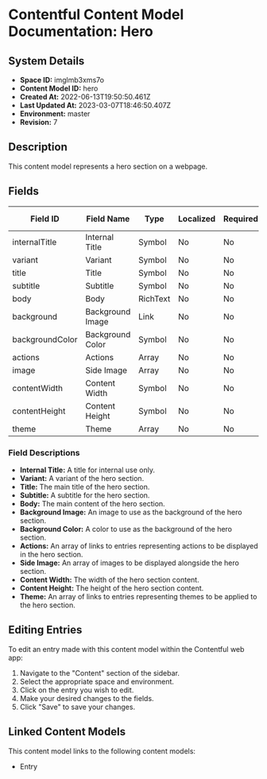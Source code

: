 # Contentful Content Model Documentation: Hero

## System Details
- **Space ID:** imglmb3xms7o
- **Content Model ID:** hero
- **Created At:** 2022-06-13T19:50:50.461Z
- **Last Updated At:** 2023-03-07T18:46:50.407Z
- **Environment:** master
- **Revision:** 7

## Description
This content model represents a hero section on a webpage.

## Fields
| Field ID | Field Name | Type | Localized | Required | Disabled | Omitted | Link Type | Items Type | Validations |
| --- | --- | --- | --- | --- | --- | --- | --- | --- | --- |
| internalTitle | Internal Title | Symbol | No | No | No | No | N/A | N/A | N/A |
| variant | Variant | Symbol | No | No | No | No | N/A | N/A | N/A |
| title | Title | Symbol | No | No | No | No | N/A | N/A | N/A |
| subtitle | Subtitle | Symbol | No | No | No | No | N/A | N/A | N/A |
| body | Body | RichText | No | No | No | No | N/A | N/A | N/A |
| background | Background Image | Link | No | No | No | No | Asset | N/A | N/A |
| backgroundColor | Background Color | Symbol | No | No | No | No | N/A | N/A | N/A |
| actions | Actions | Array | No | No | No | No | Entry | N/A | N/A |
| image | Side Image | Array | No | No | No | No | Asset | N/A | N/A |
| contentWidth | Content Width | Symbol | No | No | No | No | N/A | N/A | N/A |
| contentHeight | Content Height | Symbol | No | No | No | No | N/A | N/A | N/A |
| theme | Theme | Array | No | No | No | No | Entry | N/A | N/A |

### Field Descriptions
- **Internal Title:** A title for internal use only.
- **Variant:** A variant of the hero section.
- **Title:** The main title of the hero section.
- **Subtitle:** A subtitle for the hero section.
- **Body:** The main content of the hero section.
- **Background Image:** An image to use as the background of the hero section.
- **Background Color:** A color to use as the background of the hero section.
- **Actions:** An array of links to entries representing actions to be displayed in the hero section.
- **Side Image:** An array of images to be displayed alongside the hero section.
- **Content Width:** The width of the hero section content.
- **Content Height:** The height of the hero section content.
- **Theme:** An array of links to entries representing themes to be applied to the hero section.

## Editing Entries
To edit an entry made with this content model within the Contentful web app:
1. Navigate to the "Content" section of the sidebar.
2. Select the appropriate space and environment.
3. Click on the entry you wish to edit.
4. Make your desired changes to the fields.
5. Click "Save" to save your changes.

## Linked Content Models
This content model links to the following content models:
- Entry
